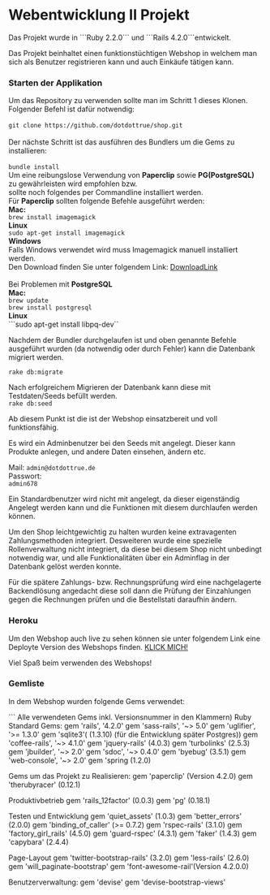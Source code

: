 <h1>Webentwicklung II Projekt</h1>
Das Projekt wurde in ```Ruby 2.2.0``` und ```Rails 4.2.0```entwickelt.

Das Projekt beinhaltet einen funktionstüchtigen Webshop in welchem man sich als Benutzer registrieren kann und auch Einkäufe tätigen kann.

<h3>Starten der Applikation</h3>

Um das Repository zu verwenden sollte man im Schritt 1 dieses Klonen.<br />
Folgender Befehl ist dafür notwendig:<br /><br />
``` git clone https://github.com/dotdottrue/shop.git ```
<br /><br />
Der nächste Schritt ist das ausführen des Bundlers um die Gems zu installieren:<br /><br />
```bundle install```
<br />
Um eine reibungslose Verwendung von <b>Paperclip</b> sowie <b>PG(PostgreSQL)</b> zu gewährleisten wird empfohlen bzw.<br /> sollte noch folgendes per Commandline installiert werden.<br />
Für <b>Paperclip</b> sollten folgende Befehle ausgeführt werden:<br />
<b>Mac: </b><br />
```brew install imagemagick```
<br /><b>Linux</b><br />
```sudo apt-get install imagemagick```
<br /><b>Windows</b><br />
Falls Windows verwendet wird muss Imagemagick manuell installiert werden.<br />
Den Download finden Sie unter folgendem Link: [DownloadLink](http://gnuwin32.sourceforge.net/packages/file.htm)
<br /> <br />
Bei Problemen mit <strong>PostgreSQL</strong><br />
<strong>Mac: </strong><br />
```brew update``` 
<br />
```brew install postgresql```
<br /><strong>Linux</strong><br />
```sudo apt-get install libpq-dev``

Nachdem der Bundler durchgelaufen ist und oben genannte Befehle ausgeführt wurden (da notwendig oder durch Fehler)
kann die Datenbank migriert werden.

```rake db:migrate```

Nach erfolgreichem Migrieren der Datenbank kann diese mit Testdaten/Seeds befüllt werden.<br />
```rake db:seed```<br />

Ab diesem Punkt ist die ist der Webshop einsatzbereit und voll funktionsfähig.

Es wird ein Adminbenutzer bei den Seeds mit angelegt. Dieser kann Produkte anlegen, und andere Daten einsehen, ändern etc.

Mail:
```admin@dotdottrue.de```<br />
Passwort:<br />
```admin678```<br />

Ein Standardbenutzer wird nicht mit angelegt, da dieser eigenständig Angelegt werden kann und die Funktionen mit diesem durchlaufen werden können.

Um den Shop leichtgewichtig zu halten wurden keine extravagenten Zahlungsmethoden integriert.
Desweiteren wurde eine spezielle Rollenverwaltung nicht integriert, da diese bei diesem Shop nicht unbedingt notwendig war, und alle Funktionalitäten über ein Adminflag in der Datenbank gelöst werden konnte.

Für die spätere Zahlungs- bzw. Rechnungsprüfung wird eine nachgelagerte Backendlösung angedacht diese soll dann die Prüfung der Einzahlungen gegen die Rechnungen prüfen und die Bestellstati daraufhin ändern.

<h3>Heroku</h3>

Um den Webshop auch live zu sehen können sie unter folgendem Link eine Deployte Version des Webshops finden.
[KLICK MICH!](https://cryptic-beach-5711.herokuapp.com)

Viel Spaß beim verwenden des Webshops!

<h3>Gemliste</h3>

<p>In dem Webshop wurden folgende Gems verwendet:</p>
```
Alle verwendeten Gems inkl. Versionsnummer in den Klammern)
Ruby Standard Gems:
  gem 'rails', '4.2.0'
  gem 'sass-rails', '~> 5.0'
  gem 'uglifier', '>= 1.3.0'
  gem 'sqlite3'( (1.3.10) (für die Entwicklung später Postgres))
  gem 'coffee-rails', '~> 4.1.0'
  gem 'jquery-rails' (4.0.3)
  gem 'turbolinks' (2.5.3)
  gem 'jbuilder', '~> 2.0'
  gem 'sdoc', '~> 0.4.0'
  gem 'byebug' (3.5.1)
  gem 'web-console', '~> 2.0'
  gem 'spring (1.2.0)
 
 Gems um das Projekt zu Realisieren:
  gem 'paperclip' (Version 4.2.0)
  gem 'therubyracer' (0.12.1)
  
  Produktivbetrieb
    gem 'rails_12factor' (0.0.3)
    gem 'pg' (0.18.1)
  
  Testen und Entwicklung
    gem 'quiet_assets' (1.0.3)
    gem 'better_errors' (2.0.0)
    gem 'binding_of_caller'  (>= 0.7.2)
    gem 'rspec-rails' (3.1.0)
    gem 'factory_girl_rails' (4.5.0)
    gem 'guard-rspec' (4.3.1)
    gem 'faker' (1.4.3)
    gem 'capybara' (2.4.4)
  
  Page-Layout
    gem 'twitter-bootstrap-rails' (3.2.0)
    gem 'less-rails' (2.6.0)
    gem 'will_paginate-bootstrap'
    gem 'font-awesome-rail'(Version 4.2.0.0)
  
  Benutzerverwaltung:
    gem 'devise'
    gem 'devise-bootstrap-views'
```
